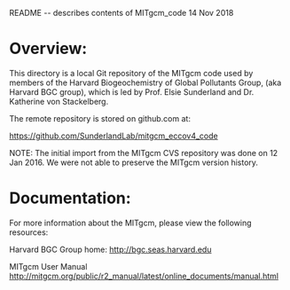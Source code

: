 README -- describes contents of MITgcm_code
14 Nov 2018


Overview:
==========

This directory is a local Git repository of the MITgcm code used by
members of the Harvard Biogeochemistry  of Global Pollutants Group,
(aka Harvard BGC group), which is led by Prof. Elsie Sunderland and
Dr. Katherine von Stackelberg.

The remote repository is stored on github.com at:

  https://github.com/SunderlandLab/mitgcm_eccov4_code

NOTE: The initial import from the MITgcm CVS repository was done on 
12 Jan 2016.  We were not able to preserve the MITgcm version history.


Documentation:
==============

For more information about the MITgcm, please view the following resources:

  Harvard BGC Group home:
  http://bgc.seas.harvard.edu

  MITgcm User Manual
  http://mitgcm.org/public/r2_manual/latest/online_documents/manual.html
